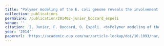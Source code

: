 ```yaml
---
title: "Polymer modeling of the E. coli genome reveals the involvement of locus positioning and macrodomain structuring for the control of chromosome conformation and segregation"
collection: publications
permalink: /publication/201402-junier_boccard_espeli
venue: ''
citation: 'I. Junier, F. Boccard, O. Espéli. <b>Polymer modeling of the E. coli genome reveals the involvement of locus positioning and macrodomain structuring for the control of chromosome conformation and segregation</b>, <i>Nucleic Acids Research,</i> February 2014'
year: '2014'
paperurl: 'https://academic.oup.com/nar/article-lookup/doi/10.1093/nar/gkt1005'
---
```

